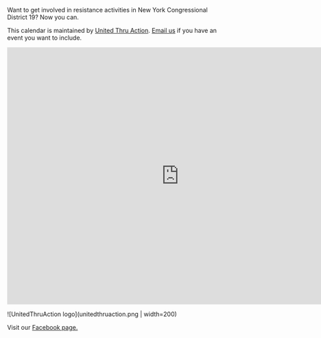Want to get involved in resistance activities in New York Congressional District 19?  Now you can.

This calendar is maintained by [United Thru Action](http://unitedthruaction.com).  [Email us](mailto:turnnyblue@gmail.com) if you have an event you want to include.

<iframe src="https://calendar.google.com/calendar/embed?src=e4qncbtpk6r38994jgkiqga1ps%40group.calendar.google.com&ctz=America/New_York" style="border: 0" width="800" height="600" frameborder="0" scrolling="no"></iframe>


![UnitedThruAction logo](unitedthruaction.png | width=200)

Visit our [Facebook page.](http://www.facebook.com/upcomingaction)
